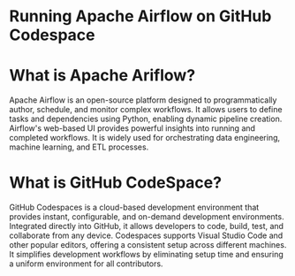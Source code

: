 # Running Apache Airflow on GitHub Codespace

# What is Apache Ariflow?
Apache Airflow is an open-source platform designed to programmatically author, schedule, and monitor complex workflows. It allows users to define tasks and dependencies using Python, enabling dynamic pipeline creation. Airflow's web-based UI provides powerful insights into running and completed workflows. It is widely used for orchestrating data engineering, machine learning, and ETL processes.

# What is GitHub CodeSpace?
GitHub Codespaces is a cloud-based development environment that provides instant, configurable, and on-demand development environments. Integrated directly into GitHub, it allows developers to code, build, test, and collaborate from any device. Codespaces supports Visual Studio Code and other popular editors, offering a consistent setup across different machines. It simplifies development workflows by eliminating setup time and ensuring a uniform environment for all contributors.
